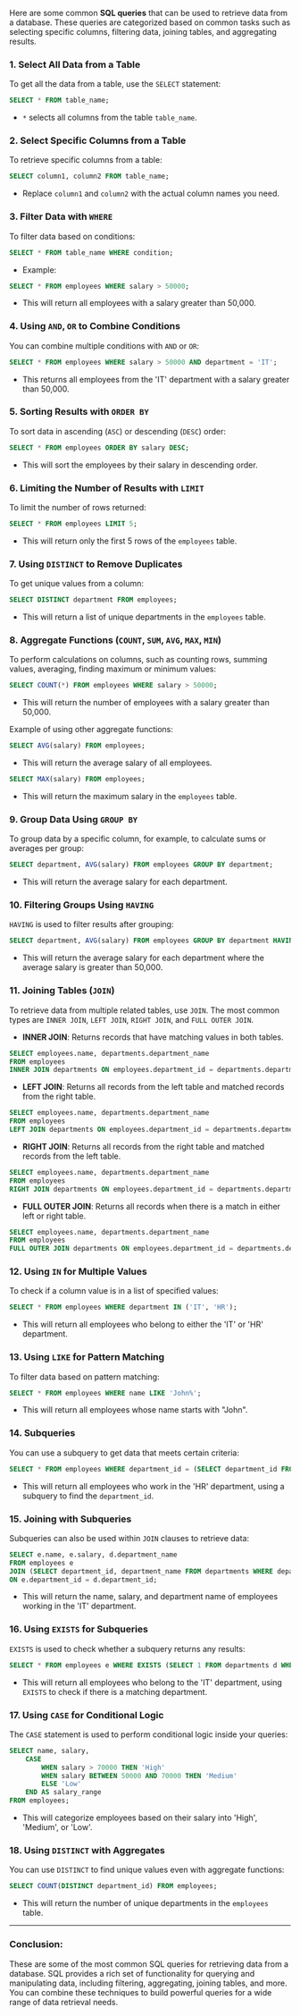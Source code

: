 Here are some common **SQL queries** that can be used to retrieve data from a database. These queries are categorized based on common tasks such as selecting specific columns, filtering data, joining tables, and aggregating results.

### 1. **Select All Data from a Table**
To get all the data from a table, use the `SELECT` statement:
```sql
SELECT * FROM table_name;
```
- `*` selects all columns from the table `table_name`.

### 2. **Select Specific Columns from a Table**
To retrieve specific columns from a table:
```sql
SELECT column1, column2 FROM table_name;
```
- Replace `column1` and `column2` with the actual column names you need.

### 3. **Filter Data with `WHERE`**
To filter data based on conditions:
```sql
SELECT * FROM table_name WHERE condition;
```
- Example:
```sql
SELECT * FROM employees WHERE salary > 50000;
```
- This will return all employees with a salary greater than 50,000.

### 4. **Using `AND`, `OR` to Combine Conditions**
You can combine multiple conditions with `AND` or `OR`:
```sql
SELECT * FROM employees WHERE salary > 50000 AND department = 'IT';
```
- This returns all employees from the 'IT' department with a salary greater than 50,000.

### 5. **Sorting Results with `ORDER BY`**
To sort data in ascending (`ASC`) or descending (`DESC`) order:
```sql
SELECT * FROM employees ORDER BY salary DESC;
```
- This will sort the employees by their salary in descending order.

### 6. **Limiting the Number of Results with `LIMIT`**
To limit the number of rows returned:
```sql
SELECT * FROM employees LIMIT 5;
```
- This will return only the first 5 rows of the `employees` table.

### 7. **Using `DISTINCT` to Remove Duplicates**
To get unique values from a column:
```sql
SELECT DISTINCT department FROM employees;
```
- This will return a list of unique departments in the `employees` table.

### 8. **Aggregate Functions (`COUNT`, `SUM`, `AVG`, `MAX`, `MIN`)**
To perform calculations on columns, such as counting rows, summing values, averaging, finding maximum or minimum values:
```sql
SELECT COUNT(*) FROM employees WHERE salary > 50000;
```
- This will return the number of employees with a salary greater than 50,000.

Example of using other aggregate functions:
```sql
SELECT AVG(salary) FROM employees;
```
- This will return the average salary of all employees.

```sql
SELECT MAX(salary) FROM employees;
```
- This will return the maximum salary in the `employees` table.

### 9. **Group Data Using `GROUP BY`**
To group data by a specific column, for example, to calculate sums or averages per group:
```sql
SELECT department, AVG(salary) FROM employees GROUP BY department;
```
- This will return the average salary for each department.

### 10. **Filtering Groups Using `HAVING`**
`HAVING` is used to filter results after grouping:
```sql
SELECT department, AVG(salary) FROM employees GROUP BY department HAVING AVG(salary) > 50000;
```
- This will return the average salary for each department where the average salary is greater than 50,000.

### 11. **Joining Tables (`JOIN`)**
To retrieve data from multiple related tables, use `JOIN`. The most common types are `INNER JOIN`, `LEFT JOIN`, `RIGHT JOIN`, and `FULL OUTER JOIN`.

- **INNER JOIN**: Returns records that have matching values in both tables.
```sql
SELECT employees.name, departments.department_name
FROM employees
INNER JOIN departments ON employees.department_id = departments.department_id;
```
- **LEFT JOIN**: Returns all records from the left table and matched records from the right table.
```sql
SELECT employees.name, departments.department_name
FROM employees
LEFT JOIN departments ON employees.department_id = departments.department_id;
```
- **RIGHT JOIN**: Returns all records from the right table and matched records from the left table.
```sql
SELECT employees.name, departments.department_name
FROM employees
RIGHT JOIN departments ON employees.department_id = departments.department_id;
```
- **FULL OUTER JOIN**: Returns all records when there is a match in either left or right table.
```sql
SELECT employees.name, departments.department_name
FROM employees
FULL OUTER JOIN departments ON employees.department_id = departments.department_id;
```

### 12. **Using `IN` for Multiple Values**
To check if a column value is in a list of specified values:
```sql
SELECT * FROM employees WHERE department IN ('IT', 'HR');
```
- This will return all employees who belong to either the 'IT' or 'HR' department.

### 13. **Using `LIKE` for Pattern Matching**
To filter data based on pattern matching:
```sql
SELECT * FROM employees WHERE name LIKE 'John%';
```
- This will return all employees whose name starts with "John".

### 14. **Subqueries**
You can use a subquery to get data that meets certain criteria:
```sql
SELECT * FROM employees WHERE department_id = (SELECT department_id FROM departments WHERE department_name = 'HR');
```
- This will return all employees who work in the 'HR' department, using a subquery to find the `department_id`.

### 15. **Joining with Subqueries**
Subqueries can also be used within `JOIN` clauses to retrieve data:
```sql
SELECT e.name, e.salary, d.department_name
FROM employees e
JOIN (SELECT department_id, department_name FROM departments WHERE department_name = 'IT') d
ON e.department_id = d.department_id;
```
- This will return the name, salary, and department name of employees working in the 'IT' department.

### 16. **Using `EXISTS` for Subqueries**
`EXISTS` is used to check whether a subquery returns any results:
```sql
SELECT * FROM employees e WHERE EXISTS (SELECT 1 FROM departments d WHERE e.department_id = d.department_id AND d.department_name = 'IT');
```
- This will return all employees who belong to the 'IT' department, using `EXISTS` to check if there is a matching department.

### 17. **Using `CASE` for Conditional Logic**
The `CASE` statement is used to perform conditional logic inside your queries:
```sql
SELECT name, salary,
    CASE
        WHEN salary > 70000 THEN 'High'
        WHEN salary BETWEEN 50000 AND 70000 THEN 'Medium'
        ELSE 'Low'
    END AS salary_range
FROM employees;
```
- This will categorize employees based on their salary into 'High', 'Medium', or 'Low'.

### 18. **Using `DISTINCT` with Aggregates**
You can use `DISTINCT` to find unique values even with aggregate functions:
```sql
SELECT COUNT(DISTINCT department_id) FROM employees;
```
- This will return the number of unique departments in the `employees` table.

---

### Conclusion:
These are some of the most common SQL queries for retrieving data from a database. SQL provides a rich set of functionality for querying and manipulating data, including filtering, aggregating, joining tables, and more. You can combine these techniques to build powerful queries for a wide range of data retrieval needs.
